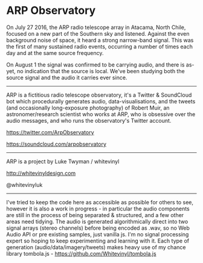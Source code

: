 # ARP Observatory

On July 27 2016, the ARP radio telescope array in Atacama, North Chile, focused on a new part of the Southern sky and listened.
Against the even background noise of space, it heard a strong narrow-band signal. This was the first of many sustained radio events, occurring a number of times each day and at the same source frequency.

On August 1 the signal was confirmed to be carrying audio, and there is as-yet, no indication that the source is local. We've been studying both the source signal and the audio it carries ever since.

---

ARP is a fictitious radio telescope observatory, it's a Twitter & SoundCloud bot which procedurally generates audio, data-visualisations, and the tweets (and occasionally long-exposure photography) of Robert Muir, an astronomer/research scientist who works at ARP, who is obsessive over the audio messages, and who runs the observatory's Twitter account.


https://twitter.com/ArpObservatory

https://soundcloud.com/arpobservatory

---

ARP is a project by Luke Twyman / whitevinyl

http://whitevinyldesign.com

@whitevinyluk

---

I've tried to keep the code here as accessible as possible for others to see, however it is also a work in progress - in particular the audio components are still in the process of being separated & structured, and a few other areas need tidying.
The audio is generated algorithmically direct into two signal arrays (stereo channels) before being encoded as .wav, so no Web Audio API or pre existing samples, just vanilla js. I'm no signal processing expert so hoping to keep experimenting and learning with it.
Each type of generation (audio/data/imagery/tweets) makes heavy use of my chance library tombola.js - https://github.com/Whitevinyl/tombola.js 